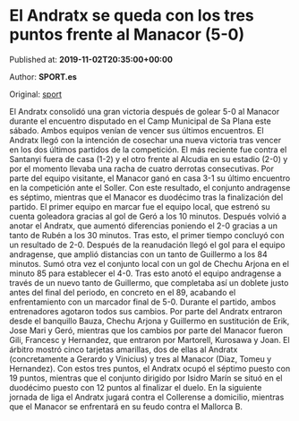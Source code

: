 
# El Andratx se queda con los tres puntos frente al Manacor (5-0)

Published at: **2019-11-02T20:35:00+00:00**

Author: **SPORT.es**

Original: [sport](https://www.sport.es/es/noticias/tercera-division/el-andratx-se-queda-con-los-tres-puntos-frente-al-manacor-5-0-7712042)

El Andratx consolidó una gran victoria después de golear 5-0 al Manacor durante el encuentro disputado en el Camp Municipal de Sa Plana este sábado. Ambos equipos venían de vencer sus últimos encuentros. El Andratx llegó con la intención de cosechar una nueva victoria tras vencer en los dos últimos partidos de la competición. El más reciente fue contra el Santanyi fuera de casa (1-2) y el otro frente al Alcudia en su estadio (2-0) y por el momento llevaba una racha de cuatro derrotas consecutivas. Por parte del equipo visitante, el Manacor ganó en casa 3-1 su último encuentro en la competición ante el Soller. Con este resultado, el conjunto andragense es séptimo, mientras que el Manacor es duodécimo tras la finalización del partido.
El primer equipo en marcar fue el equipo local, que estrenó su cuenta goleadora gracias al gol de Geró a los 10 minutos. Después volvió a anotar el Andratx, que aumentó diferencias poniendo el 2-0 gracias a un tanto de Rubén a los 30 minutos. Tras esto, el primer tiempo concluyó con un resultado de 2-0.
Después de la reanudación llegó el gol para el equipo andragense, que amplió distancias con un tanto de Guillermo a los 84 minutos. Sumó otra vez el conjunto local con un gol de Chechu Arjona en el minuto 85 para establecer el 4-0. Tras esto anotó el equipo andragense a través de un nuevo tanto de Guillermo, que completaba así un doblete justo antes del final del periodo, en concreto en el 89, acabando el enfrentamiento con un marcador final de 5-0.
Durante el partido, ambos entrenadores agotaron todos sus cambios. Por parte del Andratx entraron desde el banquillo Bauza, Chechu Arjona y Guillermo en sustitución de Erik, Jose Mari y Geró, mientras que los cambios por parte del Manacor fueron Gili, Francesc y Hernandez, que entraron por Martorell, Kurosawa y Joan.
El árbitro mostró cinco tarjetas amarillas, dos de ellas al Andratx (concretamente a Gerardo y Vinicius) y tres al Manacor (Diaz, Tomeu y Hernandez).
Con estos tres puntos, el Andratx ocupó el séptimo puesto con 19 puntos, mientras que el conjunto dirigido por Isidro Marín se situó en el duodécimo puesto con 12 puntos al finalizar el duelo.
En la siguiente jornada de liga el Andratx jugará contra el Collerense a domicilio, mientras que el Manacor se enfrentará en su feudo contra el Mallorca B.
